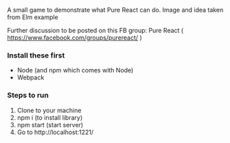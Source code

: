 A small game to demonstrate what Pure React can do. Image and idea taken from Elm example

Further discussion to be posted on this FB group: Pure React ( https://www.facebook.com/groups/purereact/ )

### Install these first

 - Node (and npm which comes with Node)
 - Webpack

### Steps to run

 1. Clone to your machine
 2. npm i (to install library)
 3. npm start (start server)
 4. Go to http://localhost:1221/

